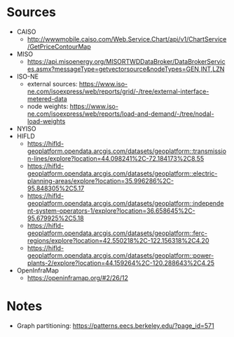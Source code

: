 # Sources
* CAISO
  * http://wwwmobile.caiso.com/Web.Service.Chart/api/v1/ChartService/GetPriceContourMap
* MISO
  * https://api.misoenergy.org/MISORTWDDataBroker/DataBrokerServices.asmx?messageType=getvectorsource&nodeTypes=GEN,INT,LZN
* ISO-NE
  * external sources: https://www.iso-ne.com/isoexpress/web/reports/grid/-/tree/external-interface-metered-data
  * node weights: https://www.iso-ne.com/isoexpress/web/reports/load-and-demand/-/tree/nodal-load-weights
* NYISO
* HIFLD
  * https://hifld-geoplatform.opendata.arcgis.com/datasets/geoplatform::transmission-lines/explore?location=44.098241%2C-72.184173%2C8.55
  * https://hifld-geoplatform.opendata.arcgis.com/datasets/geoplatform::electric-planning-areas/explore?location=35.996286%2C-95.848305%2C5.17
  * https://hifld-geoplatform.opendata.arcgis.com/datasets/geoplatform::independent-system-operators-1/explore?location=36.658645%2C-95.679925%2C5.18
  * https://hifld-geoplatform.opendata.arcgis.com/datasets/geoplatform::ferc-regions/explore?location=42.550218%2C-122.156318%2C4.20
  * https://hifld-geoplatform.opendata.arcgis.com/datasets/geoplatform::power-plants-2/explore?location=44.159264%2C-120.288643%2C4.25
* OpenInfraMap
  * https://openinframap.org/#2/26/12

# Notes
* Graph partitioning: https://patterns.eecs.berkeley.edu/?page_id=571

